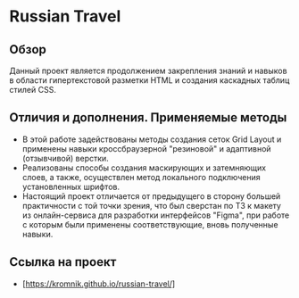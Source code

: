 # Russian Travel

## Обзор

Данный проект является продолжением закрепления знаний и навыков в области гипертекстовой разметки HTML и создания каскадных таблиц стилей CSS.

## Отличия и дополнения. Применяемые методы

* В этой работе задействованы методы создания cеток Grid Layout и применены навыки  кроссбраузерной "резиновой" и адаптивной (отзывчивой) верстки.  
* Реализованы способы создания маскирующих и затемняющих слоев, а также, осуществлен метод локального подключения установленных шрифтов.  
* Настоящий проект отличается от предыдущего в сторону большей практичности с той точки зрения, что был сверстан по ТЗ к макету из онлайн-сервиса для разработки интерфейсов "Figma", при работе с которым были применены соответствующие, вновь полученные навыки. 

## Ссылка на проект

* [https://kromnik.github.io/russian-travel/]

